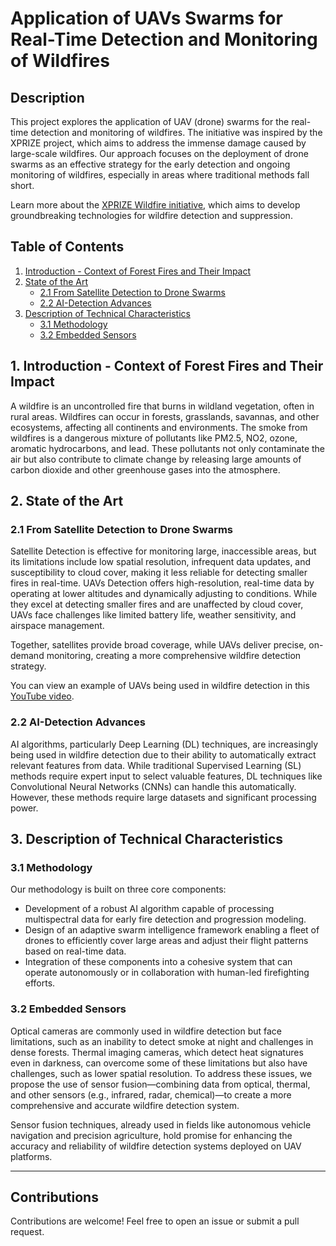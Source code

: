 # Application of UAVs Swarms for Real-Time Detection and Monitoring of Wildfires

## Description

This project explores the application of UAV (drone) swarms for the real-time detection and monitoring of wildfires. The initiative was inspired by the XPRIZE project, which aims to address the immense damage caused by large-scale wildfires. Our approach focuses on the deployment of drone swarms as an effective strategy for the early detection and ongoing monitoring of wildfires, especially in areas where traditional methods fall short.

Learn more about the [XPRIZE Wildfire initiative](https://www.xprize.org/prizes/wildfire), which aims to develop groundbreaking technologies for wildfire detection and suppression.

## Table of Contents

1. [Introduction - Context of Forest Fires and Their Impact](#introduction---context-of-forest-fires-and-their-impact)
2. [State of the Art](#state-of-the-art)
   - [2.1 From Satellite Detection to Drone Swarms](#from-satellite-detection-to-drone-swarms)
   - [2.2 AI-Detection Advances](#ai-detection-advances)
3. [Description of Technical Characteristics](#description-of-technical-characteristics)
   - [3.1 Methodology](#methodology)
   - [3.2 Embedded Sensors](#embedded-sensors)

## 1. Introduction - Context of Forest Fires and Their Impact

A wildfire is an uncontrolled fire that burns in wildland vegetation, often in rural areas. Wildfires can occur in forests, grasslands, savannas, and other ecosystems, affecting all continents and environments. The smoke from wildfires is a dangerous mixture of pollutants like PM2.5, NO2, ozone, aromatic hydrocarbons, and lead. These pollutants not only contaminate the air but also contribute to climate change by releasing large amounts of carbon dioxide and other greenhouse gases into the atmosphere.

## 2. State of the Art

### 2.1 From Satellite Detection to Drone Swarms

Satellite Detection is effective for monitoring large, inaccessible areas, but its limitations include low spatial resolution, infrequent data updates, and susceptibility to cloud cover, making it less reliable for detecting smaller fires in real-time.
UAVs Detection offers high-resolution, real-time data by operating at lower altitudes and dynamically adjusting to conditions. While they excel at detecting smaller fires and are unaffected by cloud cover, UAVs face challenges like limited battery life, weather sensitivity, and airspace management.

Together, satellites provide broad coverage, while UAVs deliver precise, on-demand monitoring, creating a more comprehensive wildfire detection strategy.

You can view an example of UAVs being used in wildfire detection in this [YouTube video](https://www.youtube.com/watch?v=XNF_Sddlgy4).

### 2.2 AI-Detection Advances

AI algorithms, particularly Deep Learning (DL) techniques, are increasingly being used in wildfire detection due to their ability to automatically extract relevant features from data. While traditional Supervised Learning (SL) methods require expert input to select valuable features, DL techniques like Convolutional Neural Networks (CNNs) can handle this automatically. However, these methods require large datasets and significant processing power.

## 3. Description of Technical Characteristics

### 3.1 Methodology

Our methodology is built on three core components:

- Development of a robust AI algorithm capable of processing multispectral data for early fire detection and progression modeling.
- Design of an adaptive swarm intelligence framework enabling a fleet of drones to efficiently cover large areas and adjust their flight patterns based on real-time data.
- Integration of these components into a cohesive system that can operate autonomously or in collaboration with human-led firefighting efforts.

### 3.2 Embedded Sensors

Optical cameras are commonly used in wildfire detection but face limitations, such as an inability to detect smoke at night and challenges in dense forests. Thermal imaging cameras, which detect heat signatures even in darkness, can overcome some of these limitations but also have challenges, such as lower spatial resolution. To address these issues, we propose the use of sensor fusion—combining data from optical, thermal, and other sensors (e.g., infrared, radar, chemical)—to create a more comprehensive and accurate wildfire detection system.

Sensor fusion techniques, already used in fields like autonomous vehicle navigation and precision agriculture, hold promise for enhancing the accuracy and reliability of wildfire detection systems deployed on UAV platforms.

---

## Contributions

Contributions are welcome! Feel free to open an issue or submit a pull request.


